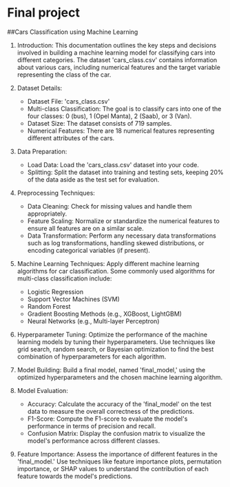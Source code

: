 # Final project

##Cars Classification using Machine Learning

1. Introduction:
   This documentation outlines the key steps and decisions involved in building a machine learning model for classifying cars into different categories. The dataset 'cars_class.csv' contains information about various cars, including numerical features and the target variable representing the class of the car.

2. Dataset Details:
   - Dataset File: 'cars_class.csv'
   - Multi-class Classification: The goal is to classify cars into one of the four classes: 0 (bus), 1 (Opel Manta), 2 (Saab), or 3 (Van).
   - Dataset Size: The dataset consists of 719 samples.
   - Numerical Features: There are 18 numerical features representing different attributes of the cars.

3. Data Preparation:
   - Load Data: Load the 'cars_class.csv' dataset into your code.
   - Splitting: Split the dataset into training and testing sets, keeping 20% of the data aside as the test set for evaluation.

4. Preprocessing Techniques:
   - Data Cleaning: Check for missing values and handle them appropriately.
   - Feature Scaling: Normalize or standardize the numerical features to ensure all features are on a similar scale.
   - Data Transformation: Perform any necessary data transformations such as log transformations, handling skewed distributions, or encoding categorical variables (if present).

5. Machine Learning Techniques:
   Apply different machine learning algorithms for car classification. Some commonly used algorithms for multi-class classification include:
   - Logistic Regression
   - Support Vector Machines (SVM)
   - Random Forest
   - Gradient Boosting Methods (e.g., XGBoost, LightGBM)
   - Neural Networks (e.g., Multi-layer Perceptron)

6. Hyperparameter Tuning:
   Optimize the performance of the machine learning models by tuning their hyperparameters. Use techniques like grid search, random search, or Bayesian optimization to find the best combination of hyperparameters for each algorithm.

7. Model Building:
   Build a final model, named 'final_model,' using the optimized hyperparameters and the chosen machine learning algorithm.

8. Model Evaluation:
   - Accuracy: Calculate the accuracy of the 'final_model' on the test data to measure the overall correctness of the predictions.
   - F1-Score: Compute the F1-score to evaluate the model's performance in terms of precision and recall.
   - Confusion Matrix: Display the confusion matrix to visualize the model's performance across different classes.

9. Feature Importance:
   Assess the importance of different features in the 'final_model.' Use techniques like feature importance plots, permutation importance, or SHAP values to understand the contribution of each feature towards the model's predictions.
   
   
